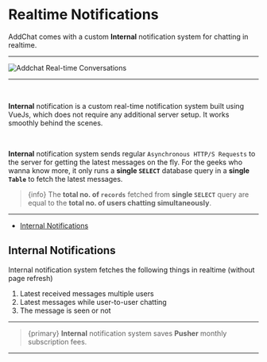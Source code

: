 # Realtime Notifications

AddChat comes with a custom **Internal** notification system for chatting in realtime. 

--- 

![Addchat Real-time Conversations](https://addchat-docs.classiebit.com/images/realtime-notification.jpg "Addchat Real-time Conversations")

---


<br>

**Internal** notification is a custom real-time notification system built using VueJs, which does not require any additional server setup. It works smoothly behind the scenes.

<br>

**Internal** notification system sends regular `Asynchronous HTTP/S Requests` to the server for getting the latest messages on the fly. For the geeks who wanna know more, it only runs a **single `SELECT`** database query in a **single `Table`** to fetch the latest messages.


>{info} The **total no. of `records`** fetched from **single `SELECT`** query are equal to the **total no. of users chatting simultaneously**.

---

- [Internal Notifications](#Internal-Notifications)


<a name="Internal-Notifications"></a>
## Internal Notifications

Internal notification system fetches the following things in realtime (without page refresh)

1. Latest received messages multiple users
2. Latest messages while user-to-user chatting
3. The message is seen or not

---

>{primary} **Internal** notification system saves **Pusher** monthly subscription fees.

---